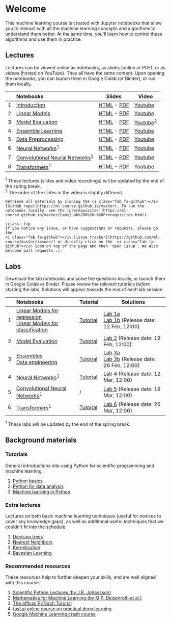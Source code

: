 # Welcome
This machine learning course is created with Jupyter notebooks that allow you to interact with all the machine learning concepts
and algorithms to understand them better. At the same time, you'll learn how to control these algorithms and use them in practice.

## Lectures
Lectures can be viewed online as notebooks, as slides (online or PDF), or as videos (hosted on YouTube). They all have the same content.
Upon opening the notebooks, you can <i class="fas fa-rocket"></i> launch them in Google Colab (or Binder), or run them locally.

|   | Notebooks          |     Slides     |    Video   |   
|:--|:-------------------|----------------|------------|
| 1 | [Introduction](https://ml-course.github.io/master/notebooks/01%20-%20Introduction.html)               | [HTML](https://ml-course.github.io/master/01%20-%20Introduction.slides.html)         - [PDF](https://ml-course.github.io/master/01%20-%20Introduction.pdf)         | [Youtube](https://www.youtube.com/watch?v=bgi-q_vrBmQ&list=PLl4kuMJ32K2r2CUKkZSVVxDnjB4NM335-) |
| 2 | [Linear Models](https://ml-course.github.io/master/notebooks/02%20-%20Linear%20Models.html)           | [HTML](https://ml-course.github.io/master/02%20-%20Linear%20Models.slides.html)      - [PDF](https://ml-course.github.io/master/02%20-%20Linear%20Models.pdf)      | [Youtube](https://www.youtube.com/watch?v=xH2N5wODyMw&list=PLl4kuMJ32K2r2CUKkZSVVxDnjB4NM335-) |[Youtube](https://www.youtube.com/watch?v=LuPh8LYpVL4&list=PLl4kuMJ32K2r2CUKkZSVVxDnjB4NM335-) |
| 3 | [Model Evaluation](https://ml-course.github.io/master/notebooks/03%20-%20Model%20Evaluation.html)       | [HTML](https://ml-course.github.io/master/03%20-%20Model%20Evaluation.slides.html)    - [PDF](https://ml-course.github.io/master/03%20-%20Model%20Evaluation.pdf)    | [Youtube](https://www.youtube.com/watch?v=MzM87e-gC4s&list=PLl4kuMJ32K2r2CUKkZSVVxDnjB4NM335-)<sup>2</sup> |
| 4 | [Ensemble Learning](https://ml-course.github.io/master/notebooks/04%20-%20Ensemble%20Learning.html)   | [HTML](https://ml-course.github.io/master/04%20-%20Ensemble%20Learning.slides.html)  - [PDF](https://ml-course.github.io/master/04%20-%20Ensemble%20Learning.pdf)  | [Youtube](https://www.youtube.com/watch?v=cXwdHWJcqYs&list=PLl4kuMJ32K2r2CUKkZSVVxDnjB4NM335-) |
| 5 | [Data Preprocessing](https://ml-course.github.io/master/notebooks/05%20-%20Data%20Preprocessing.html) | [HTML](https://ml-course.github.io/master/05%20-%20Data%20Preprocessing.slides.html) - [PDF](https://ml-course.github.io/master/05%20-%20Data%20Preprocessing.pdf) | [Youtube](https://www.youtube.com/watch?v=4jbJOCNR4P4&list=PLl4kuMJ32K2r2CUKkZSVVxDnjB4NM335-) |[Youtube](https://www.youtube.com/watch?v=uhHNU8meMSA&list=PLl4kuMJ32K2r2CUKkZSVVxDnjB4NM335-) |
| 6 | [Neural Networks](https://ml-course.github.io/master/notebooks/06%20-%20Neural%20Networks.html)<sup>1</sup>  | [HTML](https://ml-course.github.io/master/06%20-%20Neural%20Networks.slides.html)  - [PDF](https://ml-course.github.io/master/06%20-%20Neural%20Networks.pdf)  | [Youtube](https://www.youtube.com/watch?v=CgAMLWZE-yU&list=PLl4kuMJ32K2r2CUKkZSVVxDnjB4NM335-) |
| 7 | [Convolutional Neural Networks](https://ml-course.github.io/master/notebooks/07%20-%20Convolutional%20Neural%20Networks.html)<sup>1</sup>   | [HTML](https://ml-course.github.io/master/07%20-%20Convolutional%20Neural%20Networks.slides.html)  - [PDF](https://ml-course.github.io/master/07%20-%20Convolutional%20Neural%20Networks.pdf)  | [Youtube](https://www.youtube.com/watch?v=D-7JgAUlxb4&list=PLl4kuMJ32K2r2CUKkZSVVxDnjB4NM335-) |
| 8 | [Transformers](https://ml-course.github.io/master/notebooks/08%20-%20Transformers.html)<sup>1</sup>   | [HTML](https://ml-course.github.io/master/08%20-%20Transformers.slides.html)  - [PDF](https://ml-course.github.io/master/08%20-%20Transformers.pdf)  | [Youtube](https://www.youtube.com/watch?v=THbqTlVNIPg&list=PLl4kuMJ32K2r2CUKkZSVVxDnjB4NM335-) |

<sup>1</sup> These lectures (slides and video recordings) will be updated by the end of the spring break.<br>
<sup>2</sup> The order of the slides in the video is slightly different.  

```{admonition} Get your hands dirty
Retrieve all materials by cloning the <i class="fab fa-github"></i> [GitHub repo](https://ml-course.github.io/master). To run the notebooks locally, see the [prerequisites](https://ml-course.github.io/master/labs/Lab%200%20-%20Prerequisites.html).
```

```{admonition} Have some feedback?
:class: tip
If you notice any issue, or have suggestions or requests, please go the
<i class="fab fa-github"></i> [issue tracker](https://github.com/ml-course/master/issues/) or directly click on the  <i class="fab fa-github"></i> icon on top of the page and then 'open issue`. We also welcome pull requests :).
```

## Labs
Download the lab notebooks and solve the questions locally, or launch them in Google Colab or Binder. Please review the relevant tutorials *before* starting the labs. Solutions will appear towards the end of each lab session.

|   | Notebooks          |     Tutorial     |    Solutions   |
|:--|:-------------------|------------------|----------------|
| 1 | [Linear Models for regression](https://ml-course.github.io/master/labs/Lab%201a%20-%20Linear%20Models%20for%20Regression) <br> [Linear Models for classification](https://ml-course.github.io/master/labs/Lab%201b%20-%20Linear%20Models%20for%20Classification) | [Tutorial](https://ml-course.github.io/master/labs/Lab%201%20-%20Tutorial) | [Lab 1a](https://ml-course.github.io/master/labs/Lab%201a%20-%20Linear%20Models%20for%20Regression%20Solution) <br> [Lab 1b](https://ml-course.github.io/master/labs/Lab%201b%20-%20Linear%20Models%20for%20Classification%20Solution) (Release date: 12 Feb, 12:00)
| 2 | [Model Evaluation](https://ml-course.github.io/master/labs/Lab%202b%20-%20Model%20Evaluation) | [Tutorial](https://ml-course.github.io/master/labs/Lab%202%20-%20Tutorial) | [Lab 2](https://ml-course.github.io/master/labs/Lab%202b%20-%20Model%20Evaluation%20Solution) (Release date: 19 Feb, 12:00)
| 3 | [Ensembles](https://ml-course.github.io/master/labs/Lab%203a%20-%20Ensembles) <br> [Data engineering](https://ml-course.github.io/master/labs/Lab%203b%20-%20Pipelines) | [Tutorial](https://ml-course.github.io/master/labs/Lab%203%20-%20Tutorial) | [Lab 3a](https://ml-course.github.io/master/labs/Lab%203a%20-%20Ensembles%20Solution) <br> [Lab 3b](https://ml-course.github.io/master/labs/Lab%203b%20-%20Pipelines%20Solution) (Release date: 26 Feb, 12:00)
| 4 | [Neural Networks](https://ml-course.github.io/master/labs/Lab%204%20-%20Neural%20Networks)<sup>1</sup>  |  [Tutorial](https://ml-course.github.io/master/labs/Lab%204%20-%20Tutorial) | [Lab 4](https://ml-course.github.io/master/labs/Lab%204%20-%20Neural%20Networks%20Solution) (Release date: 12 Mar, 12:00)
| 5 | [Convolutional Neural Networks](https://ml-course.github.io/master/labs/Lab%205%20-%20Convolutional%20Neural%20Networks)<sup>1</sup>  | / | [Lab 5](https://ml-course.github.io/master/labs/Lab%205%20-%20Convolutional%20Neural%20Networks%20Solution) (Release date: 19 Mar, 12:00)
| 6 | [Transformers](https://ml-course.github.io/master/labs/Lab%206%20-%20Transformers)<sup>1</sup>  |  [Tutorial](https://ml-course.github.io/master/labs/Lab%206%20-%20Tutorial) | [Lab 6](https://ml-course.github.io/master/labs/Lab%206a%20-%20Transformers%20Solution) (Release date: 26 Mar, 12:00)

<sup>1</sup> These labs will be updated by the end of the spring break.

## Background materials
### Tutorials
General introductions into using Python for scientific programming and machine learning.

1. [Python basics](https://ml-course.github.io/master/notebooks/Tutorial%201%20-%20Python)
2. [Python for data analysis](https://ml-course.github.io/master/notebooks/Tutorial%202%20-%20Python%20for%20Data%20Analysis)
3. [Machine learning in Python](https://ml-course.github.io/master/notebooks/Tutorial%203%20-%20Machine%20Learning%20in%20Python)

### Extra lectures
Lectures on both basic machine learning techniques (useful for novices to cover any knowledge gaps), as well as additional useful techniques that we couldn't fit into the schedule.

1. [Decision trees](https://ml-course.github.io/master/xtra/Decision%20Trees)
2. [Nearest Neighbors](https://ml-course.github.io/master/xtra/Nearest%20Neighbors)
3. [Kernelization](https://ml-course.github.io/master/xtra/Kernelization)
4. [Bayesian Learning](https://ml-course.github.io/master/xtra/Bayesian%20Learning)

### Recommended resources
These resources help to further deepen your skills, and are well aligned with this course.

1. [Scientific Python Lectures (by J.R. Johansson)](https://github.com/jrjohansson/scientific-python-lectures)
2. [Mathematics for Machine Learning (by M.P. Deisenroth et al.)](https://mml-book.github.io/book/mml-book.pdf)
3. [The official PyTorch Tutorial](https://pytorch.org/tutorials/beginner/basics/intro.html)
4. [fast.ai online course on practical deep learning](https://course.fast.ai/)
5. [Google Machine Learning crash course](https://developers.google.com/machine-learning/crash-course/ml-intro)



